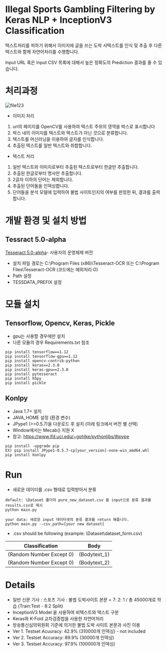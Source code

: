 # Illegal Sports Gambling Filtering by Keras NLP + InceptionV3 Classification

텍스트처리를 피하기 위해서 이미지에 글을 쓰는 도박 사텍스트를 인식 및 추출 후 다른 텍스트와 함께 자연어처리를 수행합니다.

Input URL 혹은 Input CSV 목록에 대해서 높은 정확도의 Prediction 결과를 줄 수 있습니다.

# 처리과정

![file123](https://user-images.githubusercontent.com/39071543/66269559-b6b2a980-e884-11e9-8038-1bf792acb6ca.PNG)  

- 이미지 처리  

1. url의  페이지를 OpenCV를 사용하여 텍스트 주위의 영역을  박스로 표시합니다  
2. 박스 내의 이미지를 텍스트와 텍스트가 아닌 것으로 분류합니다.  
3. 텍스트를 머신러닝을 이용하여 글자를 인식합니다.  
4. 추출된 텍스트를 일반 텍스트와 취합합니다.  

- 텍스트 처리  

1. 일반 텍스트와 이미지로부터 추출된 텍스트로부터 한글만 추출합니다.  
2. 추출된 한글로부터 명사만 추출합니다.  
3. 2글자 이하의 단어는 제외합니다.  
4. 추출된 단어들을 인덱싱합니다.  
5. 단어들을 분석 모델에 입력하여 불법 사이트인지의 여부를 판정한 뒤, 결과를 출력합니다.

# 개발 환경 및 설치 방법

## Tessract 5.0-alpha  

[Tesseract 5.0-alpha](https://github.com/UB-Mannheim/tesseract/wiki)- 사용자의 운영체제 버전   

- 설치 파일 경로는  C:\Program Files (x86)\Tesseract-OCR   또는 C:\Program Files\Tesseract-OCR  (코드에는 예외처리 O)
- Path 설정  
- TESSDATA_PREFIX 설정

# 모듈 설치  

## Tensorflow, Opencv, Keras, Pickle

- gpu는 사용할 경우에만 설치
- 다른 모듈의 경우 Requirements.txt 참조

```
pip install tensorflow==1.12  
pip install tensorflow-gpu==1.12  
pip install opencv-contrib-python
pip install keras==2.3.0
pip install keras-gpu==2.3.0
pip install pytesseract
pip install h5py
pip install pickle
```

## Konlpy  

- Java 1.7+ 설치
- JAVA_HOME 설정 (환경 변수)
- JPype1 (>=0.5.7)을 다운로드 후 설치 (아래 링크에서 버전 별 선택)
- Window에서는 Mecab() 지원 X
- 참고: https://www.lfd.uci.edu/~gohlke/pythonlibs/#jpype

```
pip install -upgrade pip
EX) pip install JPype1-0.5.7-cp[your_version]-none-win_amd64.whl
pip install konlpy
```

# Run

- 새로운 데이터를 .csv 형태로 입력받아서 분류

```
default: \Dataset 폴더의 pure_new_dataset.csv 을 input으로 분류 결과를 results.csv로 제시
python main.py

your data: 새로운 input 데이터셋의 분류 결과를 return 해줍니다.
python main.py --csv_path=[your new dataset]
```

- .csv should be following (example: \Dataset\dataset_form.csv)

| Classification           | Body         |
| ------------------------ | ------------ |
| (Random Number Except 0) | (Bodytext_1) |
| (Random Number Except 0) | (Bodytext_2) |

# Details  

- 일반 신문 기사 : 스포츠 기사 : 불법 도박사이트 본문 = 7: 2: 1 / 총 45000개로 학습 (Train:Test - 8:2 Split)
- InceptionV3 Model 을 사용하여 비텍스트와 텍스트 구분
- Keras와 K-Fold 교차검증법을 사용한 자연어처리
- 방송통신심의위원회 기준에 의거한 불법 도박 사이트 본문과 사진 이용
- Ver 1. Testset Acuuracy: 42.9% (310000개 인덱싱) - not included
- Ver 2. Testset Accuracy: 89.9% (30000개 인덱싱)
- Ver 3. Testset Accuracy: 97.9% (100000개 인덱싱)
